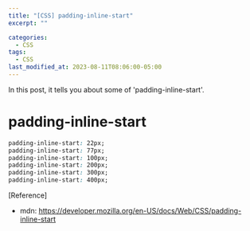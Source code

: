 ```yaml
---
title: "[CSS] padding-inline-start"
excerpt: ""

categories:
  - CSS
tags:
  - CSS
last_modified_at: 2023-08-11T08:06:00-05:00
---
```


In this post, it tells you about some of 'padding-inline-start'.

# padding-inline-start

```css
padding-inline-start: 22px;
padding-inline-start: 77px;
padding-inline-start: 100px;
padding-inline-start: 200px;
padding-inline-start: 300px;
padding-inline-start: 400px;
```

[Reference]

- mdn: <https://developer.mozilla.org/en-US/docs/Web/CSS/padding-inline-start>
